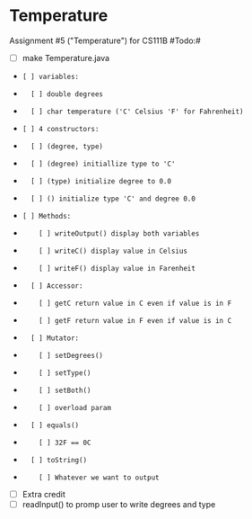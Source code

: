 # Temperature
Assignment #5 ("Temperature") for CS111B
#Todo:#
- [ ] make Temperature.java
-     [ ] variables:
-       [ ] double degrees
-       [ ] char temperature ('C' Celsius 'F' for Fahrenheit)
-     [ ] 4 constructors:
-       [ ] (degree, type)
-       [ ] (degree) initiallize type to 'C'
-       [ ] (type) initialize degree to 0.0
-       [ ] () initialize type 'C' and degree 0.0
-     [ ] Methods:
-         [ ] writeOutput() display both variables
-         [ ] writeC() display value in Celsius
-         [ ] writeF() display value in Farenheit
-       [ ] Accessor:
-         [ ] getC return value in C even if value is in F
-         [ ] getF return value in F even if value is in C
-       [ ] Mutator:  
-         [ ] setDegrees()
-         [ ] setType()
-         [ ] setBoth()
-         [ ] overload param
-       [ ] equals()
-         [ ] 32F == 0C
-       [ ] toString()
-         [ ] Whatever we want to output
- [ ] Extra credit
-   [ ] readInput() to promp user to write degrees and type
